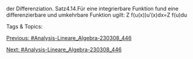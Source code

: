 der Differenziation.
Satz4.14.Für eine integrierbare Funktion fund eine differenzierbare und umkehrbare Funktion ugilt:
Z
f(u(x))u′(x)dx=Z
f(u)du

   Tags & Topics:
   

[Previous: #Analysis-Lineare_Algebra-230308_446](Analysis-Lineare_Algebra-230308_446.md)

[Next: #Analysis-Lineare_Algebra-230308_446](Analysis-Lineare_Algebra-230308_446.md)